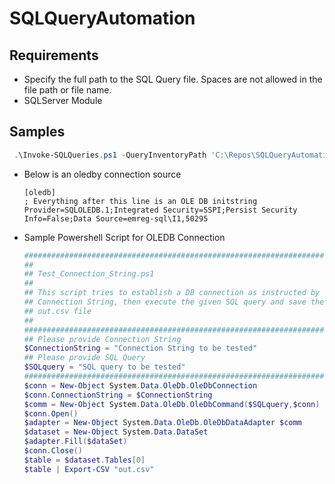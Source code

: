 # SQLQueryAutomation

## Requirements 
- Specify the full path to the SQL Query file. Spaces are not allowed in the file path or file name.
- SQLServer Module
## Samples

```PowerShell
 .\Invoke-SQLQueries.ps1 -QueryInventoryPath 'C:\Repos\SQLQueryAutomation\QueryInventory\FileServerGecisleri\FileServerGecisleri.psd1','C:\Repos\SQLQueryAutomation\QueryInventory\AdobeGecisleri\AdobeGecisleri.psd1' -LogFilePath C:\Temp\Log11.txt -Verbose
```

- Below is an oledby connection source 
    ```
    [oledb]
    ; Everything after this line is an OLE DB initstring
    Provider=SQLOLEDB.1;Integrated Security=SSPI;Persist Security Info=False;Data Source=emreg-sql\I1,50295
    ```

- Sample Powershell Script for OLEDB Connection
    ```PowerShell
    ##############################################################################
    ##
    ## Test_Connection_String.ps1
    ##
    ## This script tries to establish a DB connection as instructed by a given
    ## Connection String, then execute the given SQL query and save the result to
    ## out.csv file
    ##
    ##############################################################################
    ## Please provide Connection String
    $ConnectionString = "Connection String to be tested"
    ## Please provide SQL Query
    $SQLquery = "SQL query to be tested"
    ##############################################################################
    $conn = New-Object System.Data.OleDb.OleDbConnection
    $conn.ConnectionString = $ConnectionString
    $comm = New-Object System.Data.OleDb.OleDbCommand($SQLquery,$conn)
    $conn.Open()
    $adapter = New-Object System.Data.OleDb.OleDbDataAdapter $comm
    $dataset = New-Object System.Data.DataSet
    $adapter.Fill($dataSet)
    $conn.Close()
    $table = $dataset.Tables[0]
    $table | Export-CSV "out.csv"
    ```